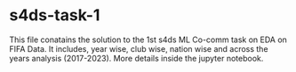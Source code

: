 # s4ds-task-1

This file conatains the solution to the 1st s4ds ML Co-comm task on EDA on FIFA Data. It includes, year wise, club wise, nation wise and across the years analysis (2017-2023). More details inside the jupyter notebook.
